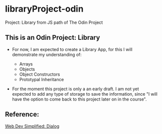 # libraryProject-odin
Project: Library from JS path of The Odin Project


## This is an Odin Project: Library

* For now, I am expected to create a Library App, for this I will demonstrate my understanding of:

    * Arrays
    * Objects
    * Object Constructors
    * Prototypal Inheritance

* For the moment this project is only a an early draft. I am not yet expected to add any type of storage to save the information, since "I will have the option to come back to this project later on in the course".


## Reference:

[Web Dev Simplified: Dialog](https://blog.webdevsimplified.com/2023-04/html-dialog/)